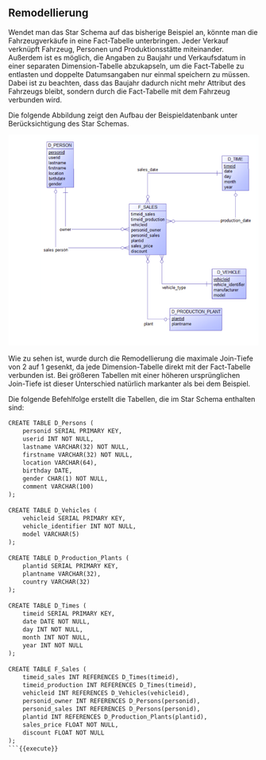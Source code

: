 ## Remodellierung 

Wendet man das Star Schema auf das bisherige Beispiel an, könnte man die Fahrzeugverkäufe in eine Fact-Tabelle unterbringen. Jeder Verkauf verknüpft Fahrzeug, Personen und Produktionsstätte miteinander. Außerdem ist es möglich, die Angaben zu Baujahr und Verkaufsdatum in einer separaten Dimension-Tabelle abzukapseln, um die Fact-Tabelle zu entlasten und doppelte Datumsangaben nur einmal speichern zu müssen. Dabei ist zu beachten, dass das Baujahr dadurch nicht mehr Attribut des Fahrzeugs bleibt, sondern durch die Fact-Tabelle mit dem Fahrzeug verbunden wird.

Die folgende Abbildung zeigt den Aufbau der Beispieldatenbank unter Berücksichtigung des Star Schemas.

![Star Schema Model](./assets/star_schema.PNG)

Wie zu sehen ist, wurde durch die Remodellierung die maximale Join-Tiefe von 2 auf 1 gesenkt, da jede Dimension-Tabelle direkt mit der Fact-Tabelle verbunden ist. Bei größeren Tabellen mit einer höheren ursprünglichen Join-Tiefe ist dieser Unterschied natürlich markanter als bei dem Beispiel.

Die folgende Befehlfolge erstellt die Tabellen, die im Star Schema enthalten sind:

```
CREATE TABLE D_Persons (
    personid SERIAL PRIMARY KEY,
    userid INT NOT NULL,
    lastname VARCHAR(32) NOT NULL,
    firstname VARCHAR(32) NOT NULL,
    location VARCHAR(64),
    birthday DATE,
    gender CHAR(1) NOT NULL,
    comment VARCHAR(100)
);

CREATE TABLE D_Vehicles (
    vehicleid SERIAL PRIMARY KEY,
    vehicle_identifier INT NOT NULL,
    model VARCHAR(5)
);

CREATE TABLE D_Production_Plants (
    plantid SERIAL PRIMARY KEY,
    plantname VARCHAR(32),
    country VARCHAR(32)
);

CREATE TABLE D_Times (
    timeid SERIAL PRIMARY KEY,
    date DATE NOT NULL,
    day INT NOT NULL,
    month INT NOT NULL,
    year INT NOT NULL
);

CREATE TABLE F_Sales (
    timeid_sales INT REFERENCES D_Times(timeid),
    timeid_production INT REFERENCES D_Times(timeid),
    vehicleid INT REFERENCES D_Vehicles(vehicleid),
    personid_owner INT REFERENCES D_Persons(personid),
    personid_sales INT REFERENCES D_Persons(personid),
    plantid INT REFERENCES D_Production_Plants(plantid),
    sales_price FLOAT NOT NULL,
    discount FLOAT NOT NULL
);
```{{execute}}

